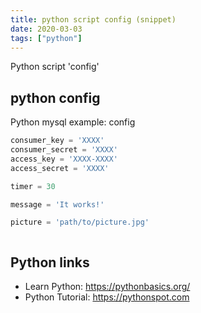 ```yaml
---
title: python script config (snippet)
date: 2020-03-03
tags: ["python"]
---
```

Python script 'config'


## python config

Python mysql example: config

```python
consumer_key = 'XXXX'
consumer_secret = 'XXXX'
access_key = 'XXXX-XXXX'
access_secret = 'XXXX'

timer = 30

message = 'It works!'

picture = 'path/to/picture.jpg'



```

## Python links

- Learn Python: https://pythonbasics.org/
- Python Tutorial: https://pythonspot.com
